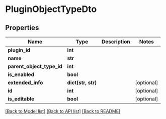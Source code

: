 # PluginObjectTypeDto

## Properties
Name | Type | Description | Notes
------------ | ------------- | ------------- | -------------
**plugin_id** | **int** |  | 
**name** | **str** |  | 
**parent_object_type_id** | **int** |  | 
**is_enabled** | **bool** |  | 
**extended_info** | **dict(str, str)** |  | [optional] 
**id** | **int** |  | [optional] 
**is_editable** | **bool** |  | [optional] 

[[Back to Model list]](../README.md#documentation-for-models) [[Back to API list]](../README.md#documentation-for-api-endpoints) [[Back to README]](../README.md)

